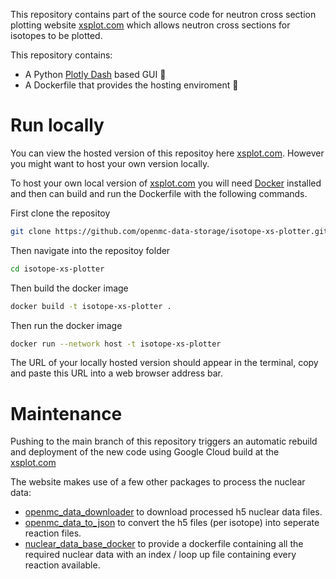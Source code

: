 This repository contains part of the source code for neutron cross section
plotting website [xsplot.com](http://xsplot.com) which allows neutron cross
sections for isotopes to be plotted. 

This repository contains:
- A Python [Plotly Dash](https://plotly.com/dash/) based GUI 🐍
- A Dockerfile that provides the hosting enviroment 🐳

# Run locally

You can view the hosted version of this repositoy here [xsplot.com](http://xsplot.com). However you might want to host your own version locally.

To host your own local version of [xsplot.com](http://xsplot.com) you will need [Docker](https://www.docker.com/) installed and then can build and run the Dockerfile
with the following commands.

First clone the repositoy
```bash
git clone https://github.com/openmc-data-storage/isotope-xs-plotter.git
```

Then navigate into the repositoy folder
```bash
cd isotope-xs-plotter
```

Then build the docker image
```bash
docker build -t isotope-xs-plotter .
```

Then run the docker image
```bash
docker run --network host -t isotope-xs-plotter
```

The URL of your locally hosted version should appear in the terminal, copy and paste this URL into a web browser address bar.


# Maintenance

Pushing to the main branch of this repository triggers an automatic rebuild and
deployment of the new code using Google Cloud build at the [xsplot.com](http://xsplot.com)

The website makes use of a few other packages to process the nuclear data:
- [openmc_data_downloader](https://github.com/openmc-data-storage/openmc_data_downloader) to download processed h5 nuclear data files.
- [openmc_data_to_json](https://github.com/openmc-data-storage/openmc_data_to_json) to convert the h5 files (per isotope) into seperate reaction files.
- [nuclear_data_base_docker](https://github.com/openmc-data-storage/nuclear_data_base_docker) to provide a dockerfile containing all the required nuclear data with an index / loop up file containing every reaction available.
